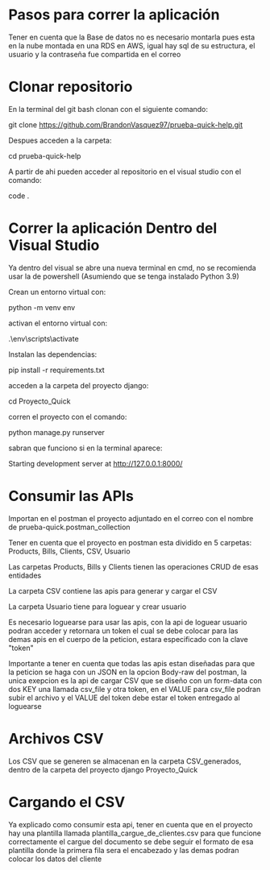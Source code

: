 # Pasos para correr la aplicación
Tener en cuenta que la Base de datos no es necesario montarla pues esta en la nube montada en una RDS en AWS, igual hay sql de su estructura, el usuario y la contraseña fue compartida en el correo

# Clonar repositorio
En la terminal del git bash clonan con el siguiente comando: 

git clone https://github.com/BrandonVasquez97/prueba-quick-help.git

Despues acceden a la carpeta:

cd prueba-quick-help

A partir de ahi pueden acceder al repositorio en el visual studio con el comando: 

code .

# Correr la aplicación Dentro del Visual Studio
Ya dentro del visual se abre una nueva terminal en cmd, no se recomienda usar la de powershell
(Asumiendo que se tenga instalado Python 3.9)

Crean un entorno virtual con:

python -m venv env

activan el entorno virtual con:

.\env\scripts\activate

Instalan las dependencias:

pip install -r requirements.txt

acceden a la carpeta del proyecto django:

cd Proyecto_Quick

corren el proyecto con el comando:

python manage.py runserver

sabran que funciono si en la terminal aparece:

Starting development server at http://127.0.0.1:8000/

# Consumir las APIs
Importan en el postman el proyecto adjuntado en el correo con el nombre de prueba-quick.postman_collection

Tener en cuenta que el proyecto en postman esta dividido en 5 carpetas: Products, Bills, Clients, CSV, Usuario

Las carpetas Products, Bills y Clients tienen las operaciones CRUD de esas entidades

La carpeta CSV contiene las apis para generar y cargar el CSV

La carpeta Usuario tiene para loguear y crear usuario

Es necesario loguearse para usar las apis, con la api de loguear usuario podran acceder y retornara un token el cual se debe colocar para las demas apis en el cuerpo de la peticion, estara especificado con la clave "token"

Importante a tener en cuenta que todas las apis estan diseñadas para que la peticion se haga con un JSON en la opcion Body-raw del postman, la unica exepcion es la api de cargar CSV que se diseño con un form-data con dos KEY una llamada csv_file y otra token, en el VALUE para csv_file podran subir el archivo y el VALUE del token debe estar el token entregado al loguearse

# Archivos CSV
Los CSV que se generen se almacenan en la carpeta CSV_generados, dentro de la carpeta del proyecto django Proyecto_Quick

# Cargando el CSV
Ya explicado como consumir esta api, tener en cuenta que en el proyecto hay una plantilla llamada plantilla_cargue_de_clientes.csv para que funcione correctamente el cargue del documento se debe seguir el formato de esa plantilla donde la primera fila sera el encabezado y las demas podran colocar los datos del cliente

